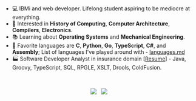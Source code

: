 - 💻 IBMi and web developer. Lifelong student aspiring to be mediocre at everything.
- 🧮 Interested in **History of Computing**, **Computer Architecture**, **Compilers**, **Electronics**.
- 📚 Learning about **Operating Systems** and **Mechanical Engineering**.
- 📜 Favorite languages are **C**, **Python**, **Go**, **TypeScript**, **C#**, and **Assembly**; List of languages I've played around with - [languages.md](https://gist.github.com/barrettotte/d28a7eb7d1cfd086448c28dcd0d72828)
- 🏭 Software Developer Analyst in insurance domain [[Resume](https://github.com/barrettotte/Resume/blob/master/barrettotte-resume.pdf)] - Java, Groovy, TypeScript, SQL, RPGLE, XSLT, Drools, ColdFusion.

<!--
<p align="center">
  <strong>"I'm smart enough to know that I'm dumb." - Richard Feynman</strong>
</p>
-->

<!--
<hr><br>
<p align="center">
  <img align="center" src="https://github-readme-stats.vercel.app/api/top-langs/?username=barrettotte&exclude_repo=LOTL,Learn,barrettotte.github.io&hide=jupyter%20notebook,JSON,ANTLR,Markdown&langs_count=10&layout=compact" />
</p>
-->

<br>
<p align="center">
  <img align="center" src="https://github-readme-stats.vercel.app/api?username=barrettotte&count_private=true&show_icons=true&theme=dark&include_all_commits=true"/>
  &nbsp;
  <img align="center" src="https://github-readme-stats.vercel.app/api/top-langs/?username=barrettotte&theme=dark&layout=compact&hide=jupyter%20notebook,ANTLR,JSON,Markdown&langs_count=10"/>
</p>

